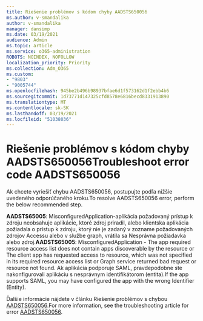 ```yaml
---
title: Riešenie problémov s kódom chyby AADSTS650056
ms.author: v-smandalika
author: v-smandalika
manager: dansimp
ms.date: 03/19/2021
audience: Admin
ms.topic: article
ms.service: o365-administration
ROBOTS: NOINDEX, NOFOLLOW
localization_priority: Priority
ms.collection: Adm_O365
ms.custom:
- "9803"
- "9005744"
ms.openlocfilehash: 945be2b496b98937bfae6d1f573162d1f2ebb4b6
ms.sourcegitcommit: 1d73771d147325cfd8578e6816becd8331913890
ms.translationtype: MT
ms.contentlocale: sk-SK
ms.lasthandoff: 03/19/2021
ms.locfileid: "51038036"
---
```

# <a name="troubleshoot-error-code-aadsts650056"></a><span data-ttu-id="3b9f7-102">Riešenie problémov s kódom chyby AADSTS650056</span><span class="sxs-lookup"><span data-stu-id="3b9f7-102">Troubleshoot error code AADSTS650056</span></span>

<span data-ttu-id="3b9f7-103">Ak chcete vyriešiť chybu AADSTS650056, postupujte podľa nižšie uvedeného odporúčaného kroku.</span><span class="sxs-lookup"><span data-stu-id="3b9f7-103">To resolve AADSTS650056 error, perform the below recommended step.</span></span>

<span data-ttu-id="3b9f7-104">**AADSTS65005**: MisconfiguredApplication-aplikácia požadovaný prístup k zdroju neobsahuje aplikácie, ktoré zdroj priradil, alebo klientska aplikácia požiadala o prístup k zdroju, ktorý nie je zadaný v zozname požadovaných zdrojov Accessu alebo v službe graph, vrátila sa Nesprávna požiadavka alebo zdroj.</span><span class="sxs-lookup"><span data-stu-id="3b9f7-104">**AADSTS65005**: MisconfiguredApplication - The app required resource access list does not contain apps discoverable by the resource or The client app has requested access to resource, which was not specified in its required resource access list or Graph service returned bad request or resource not found.</span></span> <span data-ttu-id="3b9f7-105">Ak aplikácia podporuje SAML, pravdepodobne ste nakonfigurovali aplikáciu s nesprávnym identifikátorom (entita).</span><span class="sxs-lookup"><span data-stu-id="3b9f7-105">If the app supports SAML, you may have configured the app with the wrong Identifier (Entity).</span></span>

<span data-ttu-id="3b9f7-106">Ďalšie informácie nájdete v článku Riešenie problémov s chybou [AADSTS650056](https://docs.microsoft.com/troubleshoot/azure/active-directory/error-code-aadsts650056-misconfigured-app).</span><span class="sxs-lookup"><span data-stu-id="3b9f7-106">For more information, see the troubleshooting article for error [AADSTS650056](https://docs.microsoft.com/troubleshoot/azure/active-directory/error-code-aadsts650056-misconfigured-app).</span></span>
